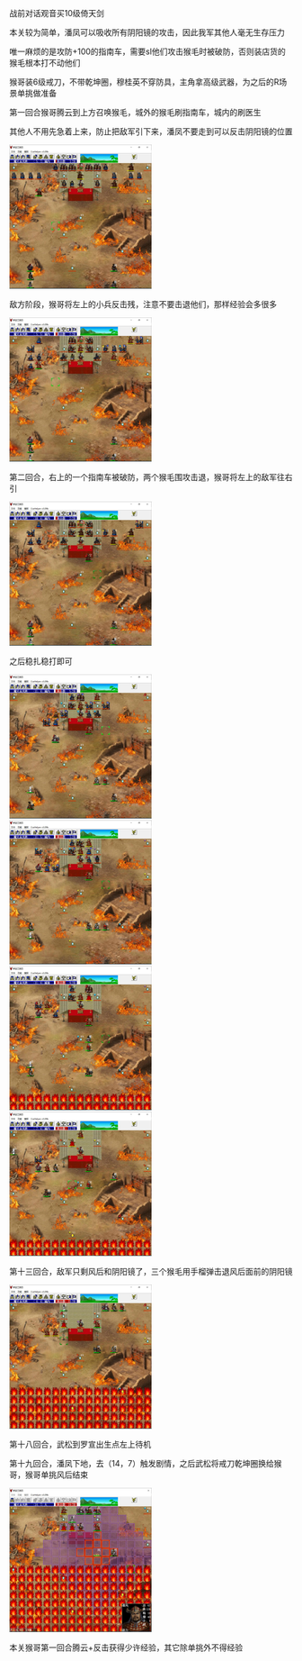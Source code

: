 战前对话观音买10级倚天剑

本关较为简单，潘凤可以吸收所有阴阳镜的攻击，因此我军其他人毫无生存压力

唯一麻烦的是攻防+100的指南车，需要sl他们攻击猴毛时被破防，否则装店货的猴毛根本打不动他们

猴哥装6级戒刀，不带乾坤圈，穆桂英不穿防具，主角拿高级武器，为之后的R场景单挑做准备

第一回合猴哥腾云到上方召唤猴毛，城外的猴毛刷指南车，城内的刷医生

其他人不用先急着上来，防止把敌军引下来，潘凤不要走到可以反击阴阳镜的位置

<img src="../img/15/01.jpg" style="zoom:25%;" />

敌方阶段，猴哥将左上的小兵反击残，注意不要击退他们，那样经验会多很多

<img src="../img/15/02.jpg" style="zoom:25%;" />

第二回合，右上的一个指南车被破防，两个猴毛围攻击退，猴哥将左上的敌军往右引

<img src="../img/15/03.jpg" style="zoom:25%;" />

之后稳扎稳打即可

<img src="../img/15/04.jpg" style="zoom:25%;" />

<img src="../img/15/05.jpg" style="zoom:25%;" />

<img src="../img/15/06.jpg" style="zoom:25%;" />

<img src="../img/15/07.jpg" style="zoom:25%;" />

第十三回合，敌军只剩风后和阴阳镜了，三个猴毛用手榴弹击退风后面前的阴阳镜

<img src="../img/15/08.jpg" style="zoom:25%;" />

第十八回合，武松到罗宣出生点左上待机

第十九回合，潘凤下地，去（14，7）触发剧情，之后武松将戒刀乾坤圈换给猴哥，猴哥单挑风后结束

<img src="../img/15/09.jpg" style="zoom:25%;" />

本关猴哥第一回合腾云+反击获得少许经验，其它除单挑外不得经验

